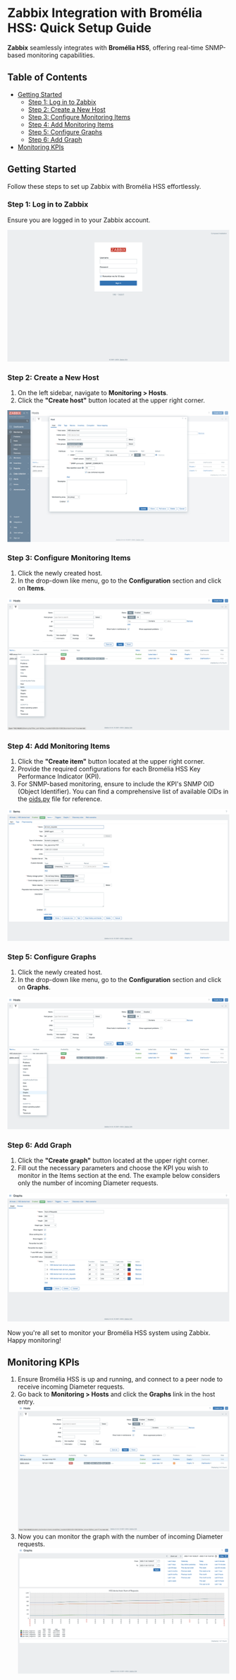 # Zabbix Integration with Bromélia HSS: Quick Setup Guide

**Zabbix** seamlessly integrates with **Bromélia HSS**, offering real-time SNMP-based monitoring capabilities.

## Table of Contents

- [Getting Started](#getting-started)
    - [Step 1: Log in to Zabbix](#step-1-log-in-to-zabbix)
    - [Step 2: Create a New Host](#step-2-create-a-new-host)
    - [Step 3: Configure Monitoring Items](#step-3-configure-monitoring-items)
    - [Step 4: Add Monitoring Items](#step-4-add-monitoring-items)
    - [Step 5: Configure Graphs](#step-5-configure-graphs)
    - [Step 6: Add Graph](#step-6-add-graph)
- [Monitoring KPIs](#monitoring-kpis)

## Getting Started

Follow these steps to set up Zabbix with Bromélia HSS effortlessly.

### Step 1: Log in to Zabbix

Ensure you are logged in to your Zabbix account.

[![Bromelia](assets/getting_started-01-login_to_zabbix.png)](assets/getting_started-01-login_to_zabbix.png)

### Step 2: Create a New Host

1. On the left sidebar, navigate to **Monitoring > Hosts**.
2. Click the **"Create host"** button located at the upper right corner.

[![Bromelia](assets/getting_started-02-create_a_new_host.png)](assets/getting_started-02-create_a_new_host.png)

### Step 3: Configure Monitoring Items

1. Click the newly created host.
2. In the drop-down like menu, go to the **Configuration** section and click on **Items**.

[![Bromelia](assets/getting_started-03-configure_monitoring_items.png)](assets/getting_started-03-configure_monitoring_items.png)

### Step 4: Add Monitoring Items

1. Click the **"Create item"** button located at the upper right corner.
2. Provide the required configurations for each Bromélia HSS Key Performance Indicator (KPI).
3. For SNMP-based monitoring, ensure to include the KPI's SNMP OID (Object Identifier). You can find a comprehensive list of available OIDs in the [oids.py](../hss_app/snmp/oids.py) file for reference.

[![Bromelia](assets/getting_started-04-add_monitoring_items.png)](assets/getting_started-04-add_monitoring_items.png)

### Step 5: Configure Graphs

1. Click the newly created host.
2. In the drop-down like menu, go to the **Configuration** section and click on **Graphs**.

[![Bromelia](assets/getting_started-05-configure-graphs.png)](assets/getting_started-05-configure-graphs.png)

### Step 6: Add Graph

1. Click the **"Create graph"** button located at the upper right corner.
2. Fill out the necessary parameters and choose the KPI you wish to monitor in the Items section at the end. The example below considers only the number of incoming Diameter requests.

[![Bromelia](assets/getting_started-06-add_graphs.png)](assets/getting_started-06-add_graphs.png)

Now you're all set to monitor your Bromélia HSS system using Zabbix. Happy monitoring!

## Monitoring KPIs

1. Ensure Bromélia HSS is up and running, and connect to a peer node to receive incoming Diameter requests.
2. Go back to **Monitoring > Hosts** and click the **Graphs** link in the host entry.
[![Bromelia](assets/monitoring_kpis-01-select_graph.png)](assets/monitoring_kpis-01-select_graph.png)
3. Now you can monitor the graph with the number of incoming Diameter requests.
[![Bromelia](assets/monitoring_kpis-02-monitor_graph.png)](assets/monitoring_kpis-02-monitor_graph.png)
